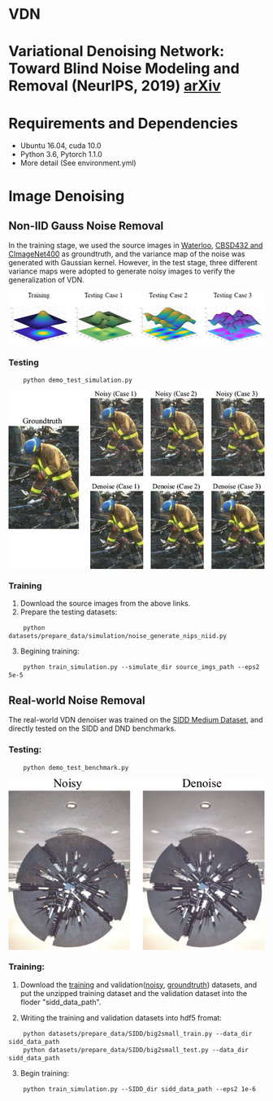 # VDN
# Variational Denoising Network: Toward Blind Noise Modeling and Removal (NeurIPS, 2019) [arXiv](https://arxiv.org/pdf/1908.11314v2.pdf)
# Requirements and Dependencies
* Ubuntu 16.04, cuda 10.0
* Python 3.6, Pytorch 1.1.0
* More detail (See environment.yml)

# Image Denoising
## Non-IID Gauss Noise Removal

In the training stage, we used the source images in [Waterloo](https://ece.uwaterloo.ca/~k29ma/exploration/),
[CBSD432 and CImageNet400](https://drive.google.com/folderview?id=0B-_yeZDtQSnobXIzeHV5SjY5NzA&usp=sharing) as groundtruth,
and the variance map of the noise was generated with Gaussian kernel. However, in the test stage,
three different variance maps were adopted to generate noisy images to verify the generalization of VDN.

<img src="./figs/sigmaMap.png" align=center />

### Testing
```
    python demo_test_simulation.py
```

<img src="./figs/simulation.png" align=center />

### Training

1. Download the source images from the above links.
2. Prepare the testing datasets:
```
    python datasets/prepare_data/simulation/noise_generate_nips_niid.py
```
3. Begining training:
```
    python train_simulation.py --simulate_dir source_imgs_path --eps2 5e-5
```

## Real-world Noise Removal

The real-world VDN denoiser was trained on the [SIDD Medium Dataset](https://www.eecs.yorku.ca/~kamel/sidd/dataset.php), and directly tested on the SIDD and DND benchmarks.
### Testing:
```
    python demo_test_benchmark.py
```

<img src="./figs/DND_denoise.png" align=center />

### Training:
1. Download the [training](ftp://sidd_user:sidd_2018@130.63.97.225/SIDD_Medium_Srgb.zip) and validation([noisy](ftp://sidd_user:sidd_2018@130.63.97.225/SIDD_Blocks/ValidationNoisyBlocksSrgb.mat), [groundtruth](ftp://sidd_user:sidd_2018@130.63.97.225/SIDD_Blocks/ValidationGtBlocksSrgb.mat)) datasets, and put the unzipped training
dataset and the validation dataset into the floder "sidd_data_path".

2. Writing the training and validation datasets into hdf5 fromat:
```
    python datasets/prepare_data/SIDD/big2small_train.py --data_dir sidd_data_path
    python datasets/prepare_data/SIDD/big2small_test.py --data_dir sidd_data_path
```
3. Begin training:
```
    python train_simulation.py --SIDD_dir sidd_data_path --eps2 1e-6
```
